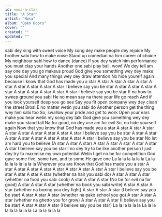 ```yaml
---
id: nosa-a-star
title: "A Star"
artist: "Nosa"
album: "Open Doors"
cover: ""
created: ""
updated: ""
---
```


sabi dey sing with sweet voice
My song dey make people dey rejoice
My brother sabi how to make noise
Stand up comedian na him career of choice
My neighbour sabi how to dance (dance)
If you dey watch him performance you must clap your hands
Another one sabi play ball, wow!
We dey tell am say one day you go makeus proud
God give you something wey dey make you special
And many things wey dey draw attention
No hide yourelf again because I know that God has made you a star
A star A star A star
A star A star A star
A star A star A star
I believe say you be star
A star A star A star
A star A star A star
A star A star A star
I believe say you be star
If na how to sweep ground you sabi
He no mean say na there your life go reach
And if you look  yourself deep you go see
Say you fit open company wey dey clean the street
Bros! E no  matter wetin you sabi do
Another person get the thing wey him sabi too
So, swallow your pride and get to work
Open your ears make you hear wetin my song dey talk
God give you something wey dey make you stand tall
Na for good, no dey use am for evil
So, no hide yourself again
Now that you know that God has made you a star
A star A star A star
A star A star A star
A star A star A star
I believe say you be star
A star A star A star
A star A star A star
A star A star A star
I believe say you be star
No let am hard you to believe (A star A star A star)
A star A star A star
A star A star A star
I believe say you be star
I no dey try to be like another person
I just dey try to maximise my own potential
Wetin I get no be for competition
God gave some five, some two, and to some He gave one
La la la la la la la
La la la la la la la la la
Wherever you are
Know that God has made you a star
A star A star A star
A star A star A star
A star A star A star
I believe say you be star
A star A star A star (whether na hair you sabi do)
A star A star A star (whether na food you sabi cook)
A star A star A star (No be for evil na for good)
A star A star A star (whether na book you sabi write)
A star A star A star (whether na boxing you dey fight)
A star A star A star (I believe say you be star)
A star A star A star (whether na pako school you go)
A star A star A star (whether na ghetto you for grow)
A star A star A star (I believe say you be star)
A star A star A star (I believe say you be star)
La la la la la la
La la la la la  la la la la
La la la  la la la